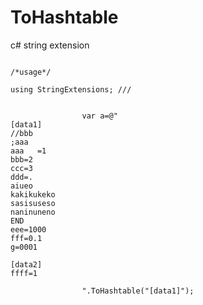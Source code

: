 # ToHashtable
c# string extension

```

/*usage*/

using StringExtensions; ///


                var a=@"
[data1]  
//bbb
;aaa
aaa   =1
bbb=2
ccc=3
ddd=.
aiueo
kakikukeko
sasisuseso
naninuneno
END
eee=1000
fff=0.1
g=0001

[data2]
ffff=1

                ".ToHashtable("[data1]");

```


